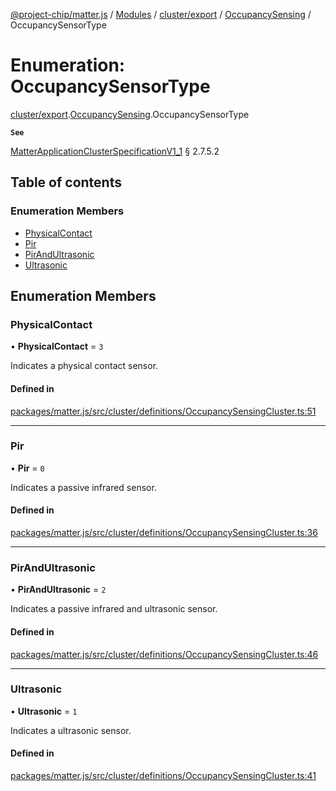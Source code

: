 [@project-chip/matter.js](../README.md) / [Modules](../modules.md) / [cluster/export](../modules/cluster_export.md) / [OccupancySensing](../modules/cluster_export.OccupancySensing.md) / OccupancySensorType

# Enumeration: OccupancySensorType

[cluster/export](../modules/cluster_export.md).[OccupancySensing](../modules/cluster_export.OccupancySensing.md).OccupancySensorType

**`See`**

[MatterApplicationClusterSpecificationV1_1](../interfaces/spec_export.MatterApplicationClusterSpecificationV1_1.md) § 2.7.5.2

## Table of contents

### Enumeration Members

- [PhysicalContact](cluster_export.OccupancySensing.OccupancySensorType.md#physicalcontact)
- [Pir](cluster_export.OccupancySensing.OccupancySensorType.md#pir)
- [PirAndUltrasonic](cluster_export.OccupancySensing.OccupancySensorType.md#pirandultrasonic)
- [Ultrasonic](cluster_export.OccupancySensing.OccupancySensorType.md#ultrasonic)

## Enumeration Members

### PhysicalContact

• **PhysicalContact** = ``3``

Indicates a physical contact sensor.

#### Defined in

[packages/matter.js/src/cluster/definitions/OccupancySensingCluster.ts:51](https://github.com/project-chip/matter.js/blob/be83914/packages/matter.js/src/cluster/definitions/OccupancySensingCluster.ts#L51)

___

### Pir

• **Pir** = ``0``

Indicates a passive infrared sensor.

#### Defined in

[packages/matter.js/src/cluster/definitions/OccupancySensingCluster.ts:36](https://github.com/project-chip/matter.js/blob/be83914/packages/matter.js/src/cluster/definitions/OccupancySensingCluster.ts#L36)

___

### PirAndUltrasonic

• **PirAndUltrasonic** = ``2``

Indicates a passive infrared and ultrasonic sensor.

#### Defined in

[packages/matter.js/src/cluster/definitions/OccupancySensingCluster.ts:46](https://github.com/project-chip/matter.js/blob/be83914/packages/matter.js/src/cluster/definitions/OccupancySensingCluster.ts#L46)

___

### Ultrasonic

• **Ultrasonic** = ``1``

Indicates a ultrasonic sensor.

#### Defined in

[packages/matter.js/src/cluster/definitions/OccupancySensingCluster.ts:41](https://github.com/project-chip/matter.js/blob/be83914/packages/matter.js/src/cluster/definitions/OccupancySensingCluster.ts#L41)
